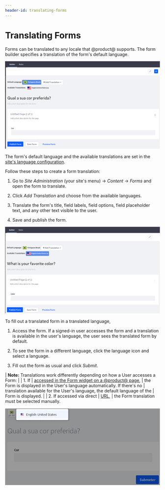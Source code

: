 ```yaml
---
header-id: translating-forms
---
```


# Translating Forms

Forms can be translated to any locale that @product@ supports. The form builder 
specifies a translation of the form's default language. 

![Figure 1: A form is translate-able into any supported language.](../../images/forms-translate1.png)

The form's default language and the available translations are set in the
[site's language configuration](/docs/7-1/user/-/knowledge_base/u/social-settings-and-languages#languages).

Follow these steps to create a form translation: 

1.  Go to *Site Administration* (your site's menu) &rarr; *Content* &rarr; 
    *Forms* and open the form to translate. 

2.  Click *Add Translation* and choose from the available languages. 

3.  Translate the form's title, field labels, field options, field placeholder
    text, and any other text visible to the user.

4.  Save and publish the form. 

![Figure 2: Translate as much of the form as possible into each language you expect users to need.](../../images/forms-translate2.png)

To fill out a translated form in a translated language, 

1.  Access the form. If a signed-in user accesses the form and a translation is 
    available in the user's language, the user sees the translated form by 
    default.

2.  To see the form in a different language, click the language icon and select
    a language. 

3.  Fill out the form as usual and click *Submit*. 

| **Note:** Translations work differently depending on how a User accesses a Form:
| 
| 1.  If
|     [accessed in the Form widget on a @product@ page](/docs/7-1/user/-/knowledge_base/u/creating-and-managing-forms#accessing-forms),
|     the Form is displayed in the User's language automatically. If there's no
|     translation available for the User's language, the default language of the
|     Form is displayed.
| 
| 2.  If accessed via direct
|     [URL](/docs/7-1/user/-/knowledge_base/u/creating-and-managing-forms#accessing-forms),
|     the Form translation must be selected manually.

![Figure 3: Select the form's language.](../../images/forms-translate3.png)
